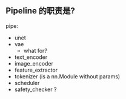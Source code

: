 ## Pipeline 的职责是?

pipe:
- unet
- vae
    - what for?
- text_encoder
- image_encoder
- feature_extractor
- tokenizer (is a nn.Module without params)
- scheduler
- safety_checker ?
